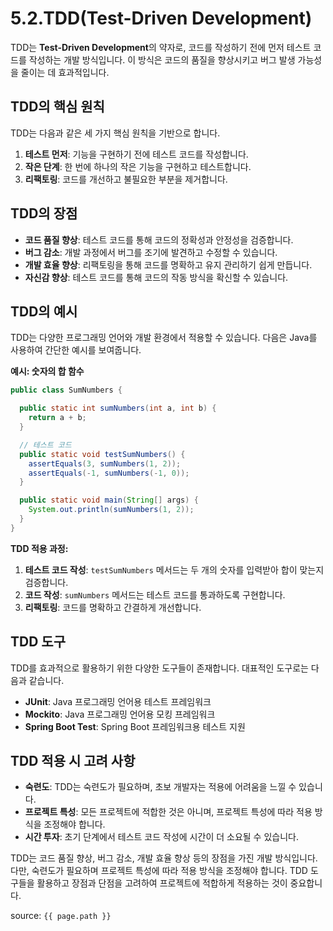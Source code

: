 # 5.2.TDD(Test-Driven Development)

TDD는 **Test-Driven Development**의 약자로, 코드를 작성하기 전에 먼저 테스트 코드를 작성하는 개발 방식입니다. 이 방식은 코드의 품질을 향상시키고 버그 발생 가능성을 줄이는 데 효과적입니다.

## TDD의 핵심 원칙

TDD는 다음과 같은 세 가지 핵심 원칙을 기반으로 합니다.

1. **테스트 먼저**: 기능을 구현하기 전에 테스트 코드를 작성합니다.
2. **작은 단계**: 한 번에 하나의 작은 기능을 구현하고 테스트합니다.
3. **리팩토링**: 코드를 개선하고 불필요한 부분을 제거합니다.

## TDD의 장점

* **코드 품질 향상**: 테스트 코드를 통해 코드의 정확성과 안정성을 검증합니다.
* **버그 감소**: 개발 과정에서 버그를 조기에 발견하고 수정할 수 있습니다.
* **개발 효율 향상**: 리팩토링을 통해 코드를 명확하고 유지 관리하기 쉽게 만듭니다.
* **자신감 향상**: 테스트 코드를 통해 코드의 작동 방식을 확신할 수 있습니다.

## TDD의 예시

TDD는 다양한 프로그래밍 언어와 개발 환경에서 적용할 수 있습니다. 다음은 Java를 사용하여 간단한 예시를 보여줍니다.

**예시: 숫자의 합 함수**

```java
public class SumNumbers {

  public static int sumNumbers(int a, int b) {
    return a + b;
  }

  // 테스트 코드
  public static void testSumNumbers() {
    assertEquals(3, sumNumbers(1, 2));
    assertEquals(-1, sumNumbers(-1, 0));
  }

  public static void main(String[] args) {
    System.out.println(sumNumbers(1, 2));
  }
}
```

**TDD 적용 과정:**

1. **테스트 코드 작성**: `testSumNumbers` 메서드는 두 개의 숫자를 입력받아 합이 맞는지 검증합니다.
2. **코드 작성**: `sumNumbers` 메서드는 테스트 코드를 통과하도록 구현합니다.
3. **리팩토링**: 코드를 명확하고 간결하게 개선합니다.

## TDD 도구

TDD를 효과적으로 활용하기 위한 다양한 도구들이 존재합니다. 대표적인 도구로는 다음과 같습니다.

* **JUnit**: Java 프로그래밍 언어용 테스트 프레임워크
* **Mockito**: Java 프로그래밍 언어용 모킹 프레임워크
* **Spring Boot Test**: Spring Boot 프레임워크용 테스트 지원

## TDD 적용 시 고려 사항

* **숙련도**: TDD는 숙련도가 필요하며, 초보 개발자는 적용에 어려움을 느낄 수 있습니다.
* **프로젝트 특성**: 모든 프로젝트에 적합한 것은 아니며, 프로젝트 특성에 따라 적용 방식을 조정해야 합니다.
* **시간 투자**: 초기 단계에서 테스트 코드 작성에 시간이 더 소요될 수 있습니다.

TDD는 코드 품질 향상, 버그 감소, 개발 효율 향상 등의 장점을 가진 개발 방식입니다. 다만, 숙련도가 필요하며 프로젝트 특성에 따라 적용 방식을 조정해야 합니다. TDD 도구들을 활용하고 장점과 단점을 고려하여 프로젝트에 적합하게 적용하는 것이 중요합니다.



source: `{{ page.path }}`
